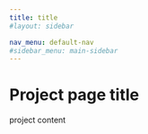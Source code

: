 ```yaml
---
title: title
#layout: sidebar

nav_menu: default-nav
#sidebar_menu: main-sidebar
---
```

# Project page title

project content
